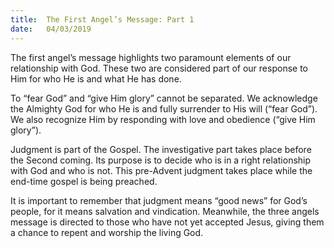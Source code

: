 ```yaml
---
title:  The First Angel’s Message: Part 1
date:   04/03/2019
---
```


The first angel’s message highlights two paramount elements of our relationship with God. These two are considered part of our response to Him for who He is and what He has done.

To “fear God” and “give Him glory” cannot be separated. We acknowledge the Almighty God for who He is and fully surrender to His will (“fear God”). We also recognize Him by responding with love and obedience (“give Him glory”).

Judgment is part of the Gospel. The investigative part takes place before the Second coming. Its purpose is to decide who is in a right relationship with God and who is not. This pre-Advent judgment takes place while the end-time gospel is being preached.

It is important to remember that judgment means “good news” for God’s people, for it means salvation and vindication. Meanwhile, the three angels message is directed to those who have not yet accepted Jesus, giving them a chance to repent and worship the living God.
